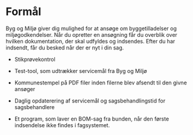 # Formål

Byg og Miljø giver dig mulighed for at ansøge om byggetilladelser og miljøgodkendelser.
Når du opretter en ansøgning får du overblik over hvilken dokumentation, der skal
udfyldes og indsendes. Efter du har indsendt, får du besked når der er nyt i din sag.




- Stikprøvekontrol

- Test-tool, som udtrækker servicemål fra Byg og Miljø

- Kommunestempel på PDF filer inden filerne blev afsendt til den givne ansøger

- Daglig opdaterering af servicemål og sagsbehandlingstid for sagsbehandlere

- Et program, som laver en BOM-sag fra bunden, når den første indsendelse ikke findes i fagsystemet.
